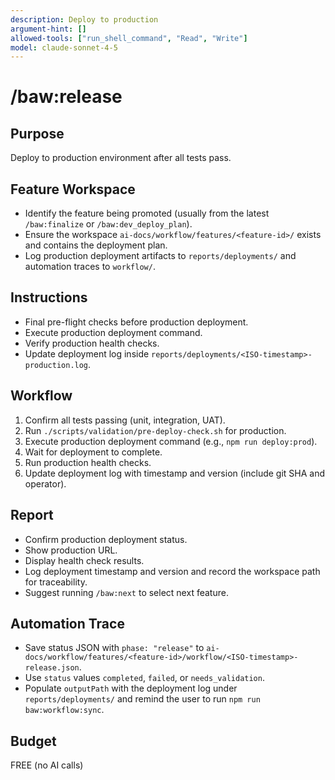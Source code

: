 ```yaml
---
description: Deploy to production
argument-hint: []
allowed-tools: ["run_shell_command", "Read", "Write"]
model: claude-sonnet-4-5
---
```


# /baw:release

## Purpose
Deploy to production environment after all tests pass.

## Feature Workspace
- Identify the feature being promoted (usually from the latest `/baw:finalize` or `/baw:dev_deploy_plan`).
- Ensure the workspace `ai-docs/workflow/features/<feature-id>/` exists and contains the deployment plan.
- Log production deployment artifacts to `reports/deployments/` and automation traces to `workflow/`.

## Instructions
- Final pre-flight checks before production deployment.
- Execute production deployment command.
- Verify production health checks.
- Update deployment log inside `reports/deployments/<ISO-timestamp>-production.log`.

## Workflow
1. Confirm all tests passing (unit, integration, UAT).
2. Run `./scripts/validation/pre-deploy-check.sh` for production.
3. Execute production deployment command (e.g., `npm run deploy:prod`).
4. Wait for deployment to complete.
5. Run production health checks.
6. Update deployment log with timestamp and version (include git SHA and operator).

## Report
- Confirm production deployment status.
- Show production URL.
- Display health check results.
- Log deployment timestamp and version and record the workspace path for traceability.
- Suggest running `/baw:next` to select next feature.

## Automation Trace
- Save status JSON with `phase: "release"` to `ai-docs/workflow/features/<feature-id>/workflow/<ISO-timestamp>-release.json`.
- Use `status` values `completed`, `failed`, or `needs_validation`.
- Populate `outputPath` with the deployment log under `reports/deployments/` and remind the user to run `npm run baw:workflow:sync`.

## Budget
FREE (no AI calls)
